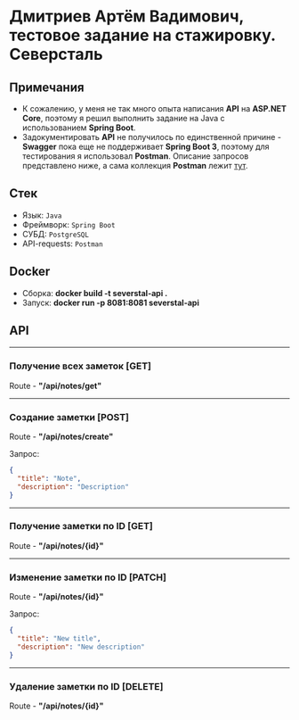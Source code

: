 # Дмитриев Артём Вадимович, тестовое задание на стажировку. Северсталь

## Примечания
- К сожалению, у меня не так много опыта написания **API** на **ASP.NET Core**, поэтому
я решил выполнить задание на Java с использованием **Spring Boot**.
- Задокументировать **API** не получилось по единственной причине - **Swagger** пока еще
не поддерживает **Spring Boot 3**, поэтому для тестирования я использовал **Postman**. Описание 
запросов представлено ниже, а сама коллекция **Postman** лежит [тут]().

## Стек
- Язык: `Java`
- Фреймворк: `Spring Boot`
- СУБД: `PostgreSQL`
- API-requests: `Postman`

## Docker
- Сборка: **docker build -t severstal-api .**
- Запуск: **docker run -p 8081:8081 severstal-api**

## API

---

### Получение всех заметок [GET]
Route - **"/api/notes/get"**

---

### Создание заметки [POST]
Route - **"/api/notes/create"**

Запрос:
```json
{
  "title": "Note",
  "description": "Description"
}
```

---

### Получение заметки по ID [GET]
Route - **"/api/notes/{id}"**

---

### Изменение заметки по ID [PATCH]
Route - **"/api/notes/{id}"**

Запрос:
```json
{
  "title": "New title",
  "description": "New description"
}
```

---

### Удаление заметки по ID [DELETE]
Route - **"/api/notes/{id}"**
